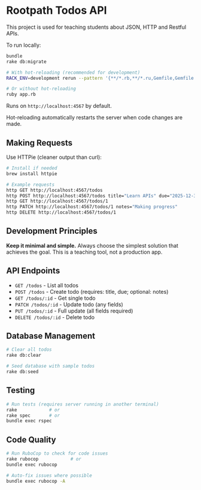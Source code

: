 # Rootpath Todos API

This project is used for teaching students about JSON, HTTP and Restful APIs.

To run locally:

```bash
bundle
rake db:migrate

# With hot-reloading (recommended for development)
RACK_ENV=development rerun --pattern '{**/*.rb,**/*.ru,Gemfile,Gemfile.lock,Rakefile}' ruby app.rb

# Or without hot-reloading
ruby app.rb
```

Runs on `http://localhost:4567` by default.

Hot-reloading automatically restarts the server when code changes are made.

## Making Requests

Use HTTPie (cleaner output than curl):

```bash
# Install if needed
brew install httpie

# Example requests
http GET http://localhost:4567/todos
http POST http://localhost:4567/todos title="Learn APIs" due="2025-12-31"
http GET http://localhost:4567/todos/1
http PATCH http://localhost:4567/todos/1 notes="Making progress"
http DELETE http://localhost:4567/todos/1
```

## Development Principles

**Keep it minimal and simple.** Always choose the simplest solution that achieves the goal. This is a teaching tool, not a production app.

## API Endpoints

- `GET /todos` - List all todos
- `POST /todos` - Create todo (requires: title, due; optional: notes)
- `GET /todos/:id` - Get single todo
- `PATCH /todos/:id` - Update todo (any fields)
- `PUT /todos/:id` - Full update (all fields required)
- `DELETE /todos/:id` - Delete todo

## Database Management

```bash
# Clear all todos
rake db:clear

# Seed database with sample todos
rake db:seed
```

## Testing

```bash
# Run tests (requires server running in another terminal)
rake            # or
rake spec       # or
bundle exec rspec
```

## Code Quality

```bash
# Run RuboCop to check for code issues
rake rubocop            # or
bundle exec rubocop

# Auto-fix issues where possible
bundle exec rubocop -A
```
